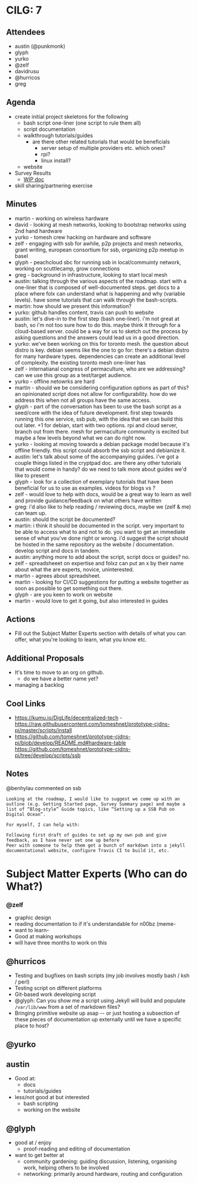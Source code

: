 # CILG: 7

## Attendees
- austin (@punkmonk)
- glyph
- yurko
- @zelf 
- davidrusu
- @hurricos
- greg

## Agenda
- create initial project skeletons for the following
  - bash script one-liner (one script to rule them all)
  - script documentation
  - walkthrough tutorials/guides
    - are there other related tutorials that would be beneficials
      - server setup of multiple providers etc. which ones?
      - rpi?
      - linux install?
  - website 
- Survey Results
  - [WIP doc](https://hackmd.io/v4Q66uSBSHeyteYvHA0ojQ)
- skill sharing/partnering exercise

      
## Minutes
- martin - working on wireless hardware
- david - looking at mesh networks, looking to bootstrap networks using 2nd hand hardware
- yurko - tomesh crew hacking on hardware and software
- zelf - engaging with ssb for awhile, p2p projects and mesh networks, grant writing, european consortium for ssb, organizing p2p meetup in basel
- glyph -  peachcloud sbc for running ssb in local/commuinty network, working on scuttlecamp, grow connections
- greg - background in infrastructure, looking to start local mesh
- austin: talking through the various aspects of the roadmap. start with a one-liner that is composed of well-documented steps. get docs to a place where folx can understand what is happening and why (variable levels). have some tutorials that can walk through the bash-scripts. 
- martin: how should we present this information?
- yurko: github handles content, travis can push to website
- austin: let's dive-in to the first step (bash one-liner). i'm not great at bash, so i'm not too sure how to do this. maybe think it through for a cloud-based server. could be a way for us to sketch out the process by asking questions and the answers could lead us in a good direction.
- yurko: we've been working on this for toronto mesh. the question about distro is key. debian seems like the one to go for: there's a debian distro for many hardware types. dependencies can create an additional level of complexity. the existing toronto mesh one-liner has 
- zelf - internatianal congress of permaculture, who are we addressing? can we use this group as a test/target audience.
- yurko - offline netowrks are hard
- martin - should we be considering configuration options as part of this? an opinionated script does not allow for configurability. how do we address this when not all groups have the same access.
- glyph - part of the conversation has been to use the bash script as a seed/core with the idea of future development. first step towards running this one service, ssb pub, with the idea that we can build this out later. +1 for debian, start with two options. rpi and cloud server, branch out from there. mesh for permaculture community is excited but maybe a few levels beyond what we can do right now.
- yurko - looking at moving towards a debian package model because it's offline friendly. this script could absorb the ssb script and debianize it. 
- austin: let's talk about some of the accompanying guides. i've got a couple things listed in the cryptpad doc. are there any other tutorials that would come in handy? do we need to talk more about guides we'd like to present
- glyph - look for a collection of exemplary tutorials that have been beneficial for us to use as examples. videos for blogs vs ?
- zelf - would love to help with docs, would be a great way to learn as well and provide guidance/feedback on what others have written
- greg: i'd also like to help reading / reviewing docs, maybe we (zelf & me) can team up.
- austin: should the script be documented?
- martin: i think it should be documented in the script. very important to be able to access what to and not to do. you want to get an immediate sense of what you've done right or wrong. i'd suggest the script should be hosted in the same repository as the website / documentation. develop script and docs in tandem.
- austin: anything more to add about the script, script docs or guides? no.
- zelf - spreadsheeet on expertise and folxz can put an x by their name about what the are experts, novice, uninterested. 
- martin - agrees about spreadsheet. 
- martin - looking for CI/CD suggestions for putting a website together as soon as possible to get something out there.
- glyph - are you keen to work on website
- martin - would love to get it going, but also interested in guides

## Actions
- Fill out the Subject Matter Experts section with details of what you can offer, what you're looking to learn, what you know etc.

## Additional Proposals
- It's time to move to an org on github.
  - do we have a better name yet?
- managing a backlog

## Cool Links
- https://kumu.io/DigLife/decentralized-tech
-https://raw.githubusercontent.com/tomeshnet/prototype-cjdns-pi/master/scripts/install
- https://github.com/tomeshnet/prototype-cjdns-pi/blob/develop/README.md#hardware-table 
https://github.com/tomeshnet/prototype-cjdns-pi/tree/develop/scripts/ssb 
## Notes
@benhylau commented on ssb
```
Looking at the roadmap, I would like to suggest we come up with an outline (e.g. Getting Started page, Survey Summary page) and maybe a list of “Blog-style” Guide topics, like “Setting up a SSB Pub on Digital Ocean”.

For myself, I can help with:

Following first draft of guides to set up my own pub and give feedback, as I have never set one up before
Peer with someone to help them get a bunch of markdown into a jekyll documentational website, configure Travis CI to build it, etc.
```

# Subject Matter Experts (Who can do What?)

### @zelf 
- graphic design
- reading documentation to if it's understandable for n00bz (meme-
-  want to learn-
- Good at making workshops
- will have three months to work on this

## @hurricos 
- Testing and bugfixes on bash scripts (my job involves mostly bash / ksh / perl)
- Testing script on different platforms
- Git-based work developing script
- @glyph: Can you show me a script using Jekyll will build and populate `/var/lib/www` from a set of markdown files?
- Bringing primitive website up asap -- or just hosting a subsection of these pieces of documentation up externally until we have a specific place to host? 

## @yurko




## austin
- Good at:
  - docs
  - tutorials/guides
- less/not good at but interested
  - bash scripting
  - working on the website
  
## @glyph
- good at / enjoy
  - proof-reading and editing of documentation
- want to get better at
  - community gardening: guiding discussion, listening, organising work, helping others to be involved
  - networking: primarily around hardware, routing and configuration
